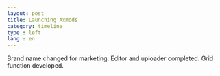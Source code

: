 ```yaml
---
layout: post
title: Launching Axmods
category: timeline
type : left
lang : en
---
```




Brand name changed for marketing. Editor and uploader completed. Grid function developed.
